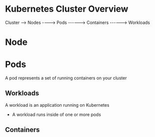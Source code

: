 # Kubernetes Cluster Overview

Cluster 
--> Nodes 
----> Pods 
------> Containers 
------> Workloads

# Node

# Pods

A pod represents a set of running containers on your cluster

## Workloads

A workload is an application running on Kubernetes

* A workload runs inside of one or more pods

## Containers
